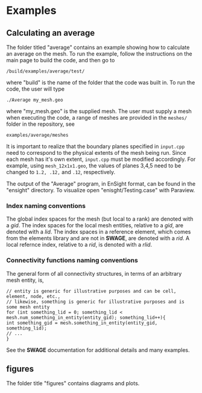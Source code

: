 # Examples

## Calculating an average

The folder titled "average" contains an example showing how to calculate an average on the mesh. To run the example, follow the instructions on the main page to build the code, and then go to

```
/build/examples/average/test/
```
where "build" is the name of the folder that the code was built in.  To run the code, the user will type
```
./Average my_mesh.geo
```
where "my_mesh.geo" is the supplied mesh.  The user must supply a mesh when executing the code, a range of meshes are provided in the `meshes/` folder in the repository, see
```
examples/average/meshes
```
It is important to realize that the boundary planes specified in `input.cpp`
need to correspond to the physical extents of the mesh being run. Since each mesh has
it's own extent, `input.cpp` must be modified accordingly. For example, using
`mesh_12x1x1.geo`, the values of planes 3,4,5 need to be changed to `1.2, .12,` and
`.12`, respectively.

The output of the "Average" program, in EnSight format, can be found in the "ensight" directory. To visualize open "enisght/Testing.case" with Paraview.


### Index naming conventions
The global index spaces for the mesh (but local to a rank) are denoted with a _gid_.  The index spaces for the local mesh entities, relative to a _gid_, are denoted with a _lid_.  The index spaces in a reference element, which comes from the elements library and are not in **SWAGE**, are denoted with a _rid_.  A local refernce index, relative to a _rid_, is denoted with a _rlid_.


### Connectivity functions naming conventions
The general form of all connectivity structures, in terms of an arbitrary mesh entity, is,
```
// entity is generic for illustrative purposes and can be cell, element, node, etc., 
// likewise, something is generic for illustrative purposes and is some mesh entity 
for (int something_lid = 0; something_lid < mesh.num_something_in_entity(entity_gid); something_lid++){
int something_gid = mesh.something_in_entity(entity_gid, something_lid); 
// ...
}
```
See the **SWAGE** documentation for additional details and many examples.


## figures

The folder title "figures" contains diagrams and plots. 



